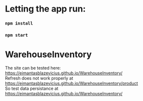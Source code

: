 # Letting the app run:

### `npm install`
### `npm start`


# WarehouseInventory
The site can be tested here: https://eimantasblazevicius.github.io/WarehouseInventory/  
Refresh does not work properly at https://eimantasblazevicius.github.io/WarehouseInventory/product  
So test data persistance at https://eimantasblazevicius.github.io/WarehouseInventory/  
